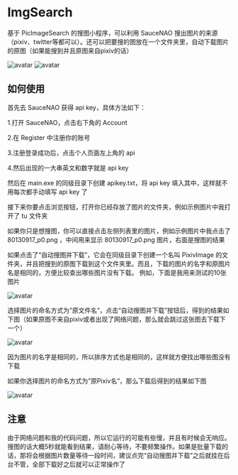 # ImgSearch

基于 PicImageSearch 的搜图小程序，可以利用 SauceNAO 搜出图片的来源（pixiv、twitter等都可以）。还可以把要搜的图放在一个文件夹里，自动下载图片的原图（如果能搜到并且原图来自pixiv的话）

![avatar](https://files.catbox.moe/y0th5c.png)
![avatar](https://files.catbox.moe/zfs9ek.png)

## 如何使用

首先去 SauceNAO 获得 api key，具体方法如下：

1.打开 SauceNAO，点击右下角的 Account

2.在 Register 中注册你的账号

3.注册登录成功后，点击个人页面左上角的 api

4.然后出现的一大串英文和数字就是 api key 

然后在 main.exe 的同级目录下创建 apikey.txt，将 api key 填入其中，这样就不用每次都手动填写 api key 了

接下来你要点击浏览按钮，打开你已经存放了图片的文件夹，例如示例图片中我打开了 tu 文件夹

如果你只是想搜图，你可以直接点击左侧列表里的图片，例如示例图片中我点击了 80130917_p0.png ，中间用来显示 80130917_p0.png 图片，右面是搜图的结果

如果点击了“自动搜图并下载”，它会在同级目录下创建一个名叫 PixivImage 的文件夹，并且把搜到的原图下载到这个文件夹里。而且，下载的图片的名字和原图片名是相同的，方便比较查出哪些图片没有下载。
例如，下面是我用来测试的10张图片

![avatar](https://files.catbox.moe/h1qhw4.png)

选择图片的命名方式为”原文件名“，点击“自动搜图并下载”按钮后，得到的结果如下图（如果原图不来自pixiv或者出现了网络问题，那么就会跳过这张图去下载下一个）

![avatar](https://files.catbox.moe/mpfj79.png)

因为图片的名字是相同的，所以排序方式也是相同的，这样就方便找出哪些图没有下载

如果你选择图片的命名方式为”原Pixiv名“，那么下载后得到的结果如下图

![avatar](https://files.catbox.moe/smxglu.png)

## 注意

由于网络问题和我的代码问题，所以它运行的可能有些慢，并且有时候会无响应。搜图的话大概5秒就能看到结果，请耐心等待，不要频繁操作。如果是批量下载的话，那将会根据图片数量等待一段时间，建议点完“自动搜图并下载”之后就挂在后台不管，全部下载好之后就可以正常操作了
